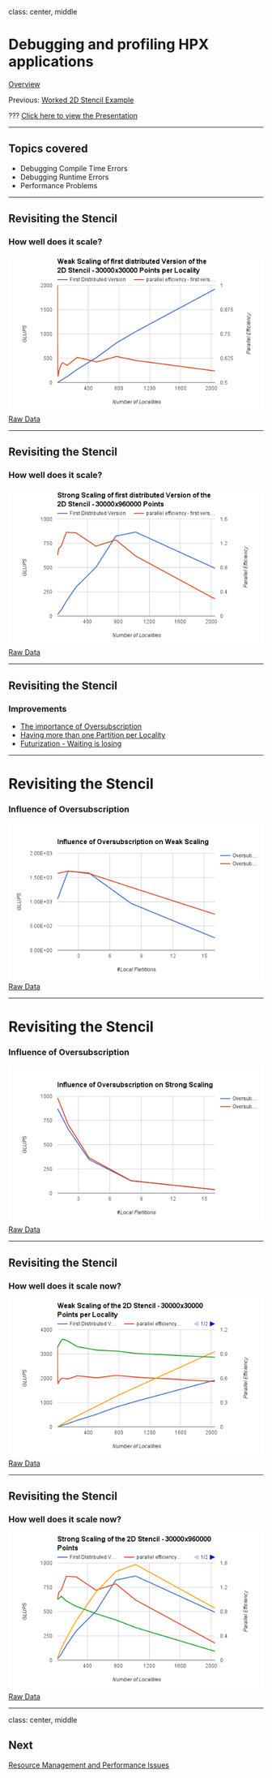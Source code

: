 
class: center, middle

# Debugging and profiling HPX applications

[Overview](..)

Previous: [Worked 2D Stencil Example](../session5)

???
[Click here to view the Presentation](https://stellar-group.github.io/tutorials/cscs2019/session6/)

---
## Topics covered

* Debugging Compile Time Errors
* Debugging Runtime Errors
* Performance Problems

---
## Revisiting the Stencil
### How well does it scale?

  ![2D Stencil - Weak Scaling](images/weak_scaling0.png)
[Raw Data](https://docs.google.com/spreadsheets/d/14e9B92e9USF03kFlKlxUzVf_Ctm05nMoayTzchybY_8/edit?usp=sharing)

---
## Revisiting the Stencil
### How well does it scale?

  ![2D Stencil - Strong Scaling](images/strong_scaling0.png)
[Raw Data](https://docs.google.com/spreadsheets/d/14e9B92e9USF03kFlKlxUzVf_Ctm05nMoayTzchybY_8/edit?usp=sharing)

---
## Revisiting the Stencil
### Improvements

* [The importance of Oversubscription]()
* [Having more than one Partition per Locality]()
* [Futurization - Waiting is losing]()

---
# Revisiting the Stencil
### Influence of Oversubscription

  ![Influence of Oversubscription on Weak Scaling](images/oversubscribe_weak.png)
[Raw Data](https://docs.google.com/spreadsheets/d/14e9B92e9USF03kFlKlxUzVf_Ctm05nMoayTzchybY_8/edit?usp=sharing)


---
# Revisiting the Stencil
### Influence of Oversubscription

  ![Influence of Oversubscription on Strong Scaling](images/oversubscribe_strong.png)
[Raw Data](https://docs.google.com/spreadsheets/d/14e9B92e9USF03kFlKlxUzVf_Ctm05nMoayTzchybY_8/edit?usp=sharing)

---
## Revisiting the Stencil
### How well does it scale now?

  ![2D Stencil - Weak Scaling](images/weak_scaling1.png)
[Raw Data](https://docs.google.com/spreadsheets/d/14e9B92e9USF03kFlKlxUzVf_Ctm05nMoayTzchybY_8/edit?usp=sharing)

---
## Revisiting the Stencil
### How well does it scale now?

  ![2D Stencil - Strong Scaling](images/strong_scaling1.png)
[Raw Data](https://docs.google.com/spreadsheets/d/14e9B92e9USF03kFlKlxUzVf_Ctm05nMoayTzchybY_8/edit?usp=sharing)

---
class: center, middle
## Next

 [Resource Management and Performance Issues](../session7)

